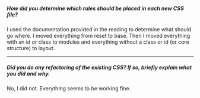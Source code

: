 ##### How did you determine which rules should be placed in each new CSS file?

I used the documentation provided in the reading to determine what should go where. I moved everything from reset to base. Then I moved everything with an id or class to modules and everything without a class or id (or core structure) to layout. 

---

##### Did you do any refactoring of the existing CSS? If so, briefly explain what you did and why.

No, I did not. Everything seems to be working fine. 
